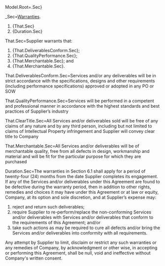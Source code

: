 Model.Root=.Sec}

_Sec=<u>Warranties</u>. <ol><li>{That.Sec}</li><li>{Duration.Sec}</li></ol>

That.Sec=Supplier warrants that: <ol><li>{That.DeliverablesConform.Sec};</li><li>{That.QualityPerformance.Sec};</li><li>{That.Merchantable.Sec}; and </li><li>{That.Merchantable.Sec}.</li></ol>

That.DeliverablesConform.Sec=Services and/or any deliverables will be in strict accordance with the specifications, designs and other requirements (including performance specifications) approved or adopted in any PO or SOW

That.QualityPerformance.Sec=Services will be performed in a competent and professional manner in accordance with the highest standards and best practices of Supplier&rsquo;s industry

That.ClearTitle.Sec=All Services and/or deliverables sold will be free of any claims of any nature and by any third person, including but not limited to claims of Intellectual Property infringement and Supplier will convey clear title to Company

That.Merchantable.Sec=All Services and/or deliverables will be of merchantable quality, free from all defects in design, workmanship and material and will be fit for the particular purpose for which they are purchased

Duration.Sec=The warranties in Section 6.1 shall apply for a period of twenty-four (24) months from the date Supplier completes its engagement.&nbsp; If any of the Services and/or deliverables under this Agreement are found to be defective during the warranty period, then in addition to other rights, remedies and choices it may have under this Agreement or at law or equity, Company, at its option and sole discretion, and at Supplier&rsquo;s expense may: <ol><li>reject and return such deliverables;</li><li>require Supplier to re-perform/replace the non-conforming Services and/or deliverables with Services and/or deliverables that conform to the requirements of this Agreement; and/or</li><li>take such actions as may be required to cure all defects and/or bring the Services and/or deliverables into conformity with all requirements.</li></ol> Any attempt by Supplier to limit, disclaim or restrict any such warranties or any remedies of Company, by acknowledgment or other wise, in accepting or performing this Agreement, shall be null, void and ineffective without Company's written consent.
